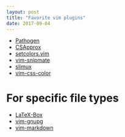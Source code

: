```yaml
---
layout: post
title: "Favorite vim plugins"
date: 2017-09-04
---
```


- [Pathogen]()
- [CSApprox]()
- [setcolors.vim]()
- [vim-snipmate]()
- [slimux]()
- [vim-css-color]()

# For specific file types

- [LaTeX-Box]()
- [vim-gnupg]()
- [vim-markdown]()
